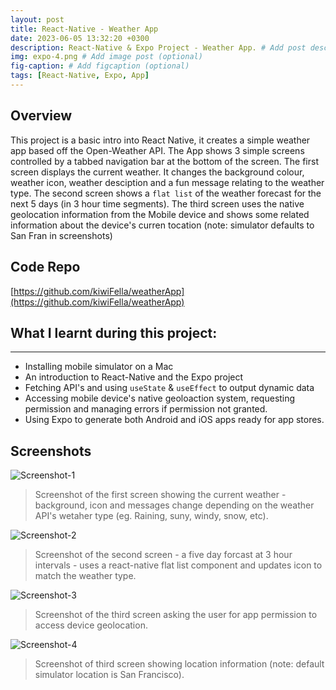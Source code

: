 ```yaml
---
layout: post
title: React-Native - Weather App
date: 2023-06-05 13:32:20 +0300
description: React-Native & Expo Project - Weather App. # Add post description (optional)
img: expo-4.png # Add image post (optional)
fig-caption: # Add figcaption (optional)
tags: [React-Native, Expo, App]
---
```


## Overview



This project is a basic intro into React Native, it creates a simple weather app based off the Open-Weather API. 
The App shows 3 simple screens controlled by a tabbed navigation bar at the bottom of the screen. 
The first screen displays the current weather. It changes the background colour, weather icon, weather desciption and a fun message relating to the weather type.
The second screen shows a `flat list` of the weather forecast for the next 5 days (in 3 hour time segments).
The third screen uses the native geolocation information from the Mobile device and shows some related information about the device's curren tocation (note: simulator defaults to San Fran in screenshots)


## Code Repo
[https://github.com/kiwiFella/weatherApp](https://github.com/kiwiFella/weatherApp)
 


## What I learnt during this project:
--------------------
- Installing mobile simulator on a Mac
- An introduction to React-Native and the Expo project
- Fetching API's and using `useState` & `useEffect` to output dynamic data
- Accessing mobile device's native geoloaction system, requesting permission and managing errors if permission not granted.
- Using Expo to generate both Android and iOS apps ready for app stores.

## Screenshots

![Screenshot-1]({{site.baseurl}}/assets/img/expo-1/1.current.png)
>Screenshot of the first screen showing the current weather - background, icon and messages change depending on the weather API's wetaher type (eg. Raining, suny, windy, snow, etc).

![Screenshot-2]({{site.baseurl}}/assets/img/expo-1/2.forecast.png)
>Screenshot of the second screen - a five day forcast at 3 hour intervals - uses a react-native flat list component and updates icon to match the weather type.

![Screenshot-3]({{site.baseurl}}/assets/img/expo-1/3.geo.png)
>Screenshot of the third screen asking the user for app permission to access device geolocation.

![Screenshot-4]({{site.baseurl}}/assets/img/expo-1/4.city.png)
>Screenshot of third screen showing location information (note: default simulator location is San Francisco).


